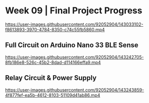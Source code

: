 <h1>Week 09 | Final Project Progress</h1>


https://user-images.githubusercontent.com/92052904/143033102-f8613893-3970-4784-8350-c74c55fb5860.mp4

<h2>Full Circuit on Arduino Nano 33 BLE Sense</h2>

https://user-images.githubusercontent.com/92052904/143242705-8fb186e8-526c-45b2-8dad-d114166effa9.mp4

<h2>Relay Circuit & Power Supply</h2>

https://user-images.githubusercontent.com/92052904/143243859-4f877fef-ea5b-4612-8103-51109d41ab86.mp4


